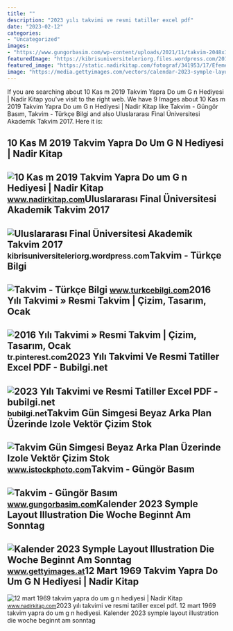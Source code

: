 ```yaml
---
title: ""
description: "2023 yılı takvimi ve resmi tatiller excel pdf"
date: "2023-02-12"
categories:
- "Uncategorized"
images:
- "https://www.gungorbasim.com/wp-content/uploads/2021/11/takvim-2048x1536-1.jpg"
featuredImage: "https://kibrisuniversiteleriorg.files.wordpress.com/2017/09/image31.jpg"
featured_image: "https://static.nadirkitap.com/fotograf/341953/17/Efemera_202003071228203419538.jpg"
image: "https://media.gettyimages.com/vectors/calendar-2023-symple-layout-illustration-week-starts-on-sunday-set-vector-id1283901063?s=170667a"
---
```


If you are searching about 10 Kas m 2019 Takvim Yapra Do um G n Hediyesi | Nadir Kitap you've visit to the right web. We have 9 Images about 10 Kas m 2019 Takvim Yapra Do um G n Hediyesi | Nadir Kitap like Takvim - Güngör Basım, Takvim - Türkçe Bilgi and also Uluslararası Final Üniversitesi Akademik Takvim 2017. Here it is:

10 Kas M 2019 Takvim Yapra Do Um G N Hediyesi | Nadir Kitap
-----------------------------------------------------------

 ![10 Kas m 2019 Takvim Yapra Do um G n Hediyesi | Nadir Kitap](https://static.nadirkitap.com/fotograf/27501/16/Efemera_201912312009045.jpg) <small>www.nadirkitap.com</small>Uluslararası Final Üniversitesi Akademik Takvim 2017
----------------------------------------------------

 ![Uluslararası Final Üniversitesi Akademik Takvim 2017](https://kibrisuniversiteleriorg.files.wordpress.com/2017/09/image31.jpg) <small>kibrisuniversiteleriorg.wordpress.com</small>Takvim - Türkçe Bilgi
---------------------

 ![Takvim - Türkçe Bilgi](https://www.turkcebilgi.com/uploads/baslik/thumb/167236.jpg) <small>www.turkcebilgi.com</small>2016 Yılı Takvimi » Resmi Takvim | Çizim, Tasarım, Ocak
-------------------------------------------------------

 ![2016 Yılı Takvimi » Resmi Takvim | Çizim, Tasarım, Ocak](https://i.pinimg.com/originals/3e/6c/c7/3e6cc715c33411b86d3a9bfb5606cb18.jpg) <small>tr.pinterest.com</small>2023 Yılı Takvimi Ve Resmi Tatiller Excel PDF - Bubilgi.net
-----------------------------------------------------------

 ![2023 Yılı Takvimi ve Resmi Tatiller Excel PDF - bubilgi.net](https://bubilgi.net/wp-content/uploads/2022/08/2023-takvimi.jpg) <small>bubilgi.net</small>Takvim Gün Simgesi Beyaz Arka Plan Üzerinde Izole Vektör Çizim Stok
-------------------------------------------------------------------

 ![Takvim Gün Simgesi Beyaz Arka Plan Üzerinde Izole Vektör Çizim Stok](https://media.istockphoto.com/id/1053893562/tr/vektör/takvim-gün-simgesi-beyaz-arka-plan-üzerinde-izole-vektör-çizim.jpg?s=170667a&w=0&k=20&c=C4Ze9NTnFf5vO295_gS8fEecA3-3SqvU5KC9eetGwUU=) <small>www.istockphoto.com</small>Takvim - Güngör Basım
---------------------

 ![Takvim - Güngör Basım](https://www.gungorbasim.com/wp-content/uploads/2021/11/takvim-2048x1536-1.jpg) <small>www.gungorbasim.com</small>Kalender 2023 Symple Layout Illustration Die Woche Beginnt Am Sonntag
---------------------------------------------------------------------

 ![Kalender 2023 Symple Layout Illustration Die Woche Beginnt Am Sonntag](https://media.gettyimages.com/vectors/calendar-2023-symple-layout-illustration-week-starts-on-sunday-set-vector-id1283901063?s=170667a) <small>www.gettyimages.at</small>12 Mart 1969 Takvim Yapra Do Um G N Hediyesi | Nadir Kitap
----------------------------------------------------------

 ![12 mart 1969 takvim yapra do um g n hediyesi | Nadir Kitap](https://static.nadirkitap.com/fotograf/341953/17/Efemera_202003071228203419538.jpg) <small>www.nadirkitap.com</small>2023 yılı takvimi ve resmi tatiller excel pdf. 12 mart 1969 takvim yapra do um g n hediyesi. Kalender 2023 symple layout illustration die woche beginnt am sonntag
